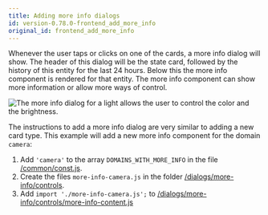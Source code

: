 ```yaml
---
title: Adding more info dialogs
id: version-0.78.0-frontend_add_more_info
original_id: frontend_add_more_info
---
```


Whenever the user taps or clicks on one of the cards, a more info dialog will show. The header of this dialog will be the state card, followed by the history of this entity for the last 24 hours. Below this the more info component is rendered for that entity. The more info component can show more information or allow more ways of control.

![The more info dialog for a light allows the user to control the color and the brightness.](/img/en/frontend/frontend-more-info-light.png)

The instructions to add a more info dialog are very similar to adding a new card type. This example will add a new more info component for the domain `camera`:

1. Add `'camera'` to the array `DOMAINS_WITH_MORE_INFO` in the file [/common/const.js](https://github.com/home-assistant/home-assistant-polymer/blob/master/src/common/const.js).
2. Create the files `more-info-camera.js` in the folder [/dialogs/more-info/controls](https://github.com/home-assistant/home-assistant-polymer/tree/master/src/dialogs/more-info/controls).
3. Add `import './more-info-camera.js';` to [/dialogs/more-info/controls/more-info-content.js](https://github.com/home-assistant/home-assistant-polymer/blob/master/src/dialogs/more-info/controls/more-info-content.js)